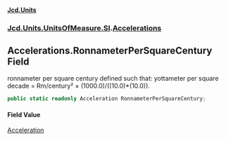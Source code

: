 #### [Jcd.Units](index.md 'index')
### [Jcd.Units.UnitsOfMeasure.SI](Jcd.Units.UnitsOfMeasure.SI.md 'Jcd.Units.UnitsOfMeasure.SI').[Accelerations](Accelerations.md 'Jcd.Units.UnitsOfMeasure.SI.Accelerations')

## Accelerations.RonnameterPerSquareCentury Field

ronnameter per square century defined such that: yottameter per square decade = Rm/century² ×
(1000.0)/((10.0)*(10.0)).

```csharp
public static readonly Acceleration RonnameterPerSquareCentury;
```

#### Field Value
[Acceleration](Acceleration.md 'Jcd.Units.UnitTypes.Acceleration')